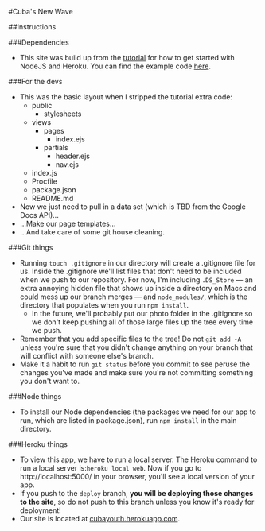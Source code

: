 #Cuba's New Wave

##Instructions

###Dependencies

- This site was build up from the [tutorial](https://devcenter.heroku.com/articles/getting-started-with-nodejs) for how to get started with NodeJS and Heroku. You can find the example code [here](https://github.com/heroku/node-js-getting-started).

###For the devs
- This was the basic layout when I stripped the tutorial extra code:
  - public
    - stylesheets
  - views
    - pages
      - index.ejs
    - partials
      - header.ejs
      - nav.ejs
  - index.js
  - Procfile
  - package.json
  - README.md
- Now we just need to pull in a data set (which is TBD from the Google Docs API)...
- ...Make our page templates...
- ...And take care of some git house cleaning.

###Git things
- Running `touch .gitignore` in our directory will create a .gitignore file for us. Inside the .gitignore we'll list files that don't need to be included when we push to our repository. For now, I'm including `.DS_Store` — an extra annoying hidden file that shows up inside a directory on Macs and could mess up our branch merges — and `node_modules/`, which is the directory that populates when you run `npm install`.
  - In the future, we'll probably put our photo folder in the .gitignore so we don't keep pushing all of those large files up the tree every time we push.
- Remember that you add specific files to the tree! Do not `git add -A` unless you're sure that you didn't change anything on your branch that will conflict with someone else's branch.
- Make it a habit to run `git status` before you commit to see peruse the changes you've made and make sure you're not committing something you don't want to.

###Node things
- To install our Node dependencies (the packages we need for our app to run, which are listed in package.json), run `npm install` in the main directory.

###Heroku things
- To view this app, we have to run a local server. The Heroku command to run a local server is:`heroku local web`. Now if you go to http://localhost:5000/ in your browser, you'll see a local version of your app.
- If you push to the `deploy` branch, **you will be deploying those changes to the site**, so do not push to this branch unless you know it's ready for deployment!
- Our site is located at [cubayouth.herokuapp.com](cubayouth.herokuapp.com).
